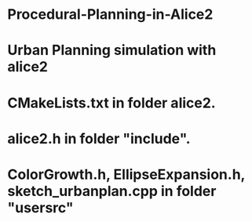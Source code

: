 # Procedural-Planning-in-Alice2
# Urban Planning simulation with alice2
# CMakeLists.txt in folder alice2.
# alice2.h in folder "include".
# ColorGrowth.h, EllipseExpansion.h, sketch_urbanplan.cpp in folder "usersrc"
